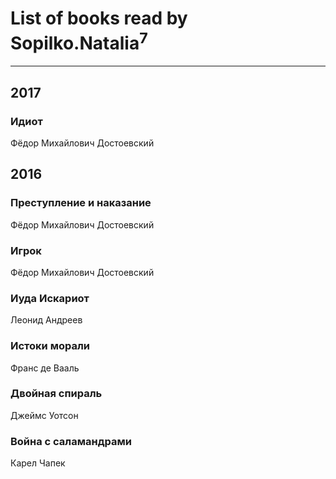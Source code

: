 # List of books read by Sopilko.Natalia<sup>7</sup>
---

## 2017

### Идиот
Фёдор Михайлович Достоевский



## 2016

### Преступление и наказание
Фёдор Михайлович Достоевский


### Игрок
Фёдор Михайлович Достоевский


### Иуда Искариот
Леонид Андреев


### Истоки морали
Франс де Вааль


### Двойная спираль
Джеймс Уотсон


### Война с саламандрами
Карел Чапек



